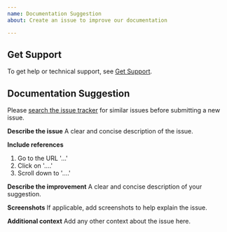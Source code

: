 ```yaml
---
name: Documentation Suggestion
about: Create an issue to improve our documentation

---
```


## Get Support
To get help or technical support, see [Get Support](https://pylonsproject.org/community-support.html).

## Documentation Suggestion

Please [search the issue tracker](https://github.com/Pylons/pastedeploy/issues) for similar issues before submitting a new issue.

**Describe the issue**
A clear and concise description of the issue.

**Include references**
1. Go to the URL '...'
2. Click on '....'
3. Scroll down to '....'

**Describe the improvement**
A clear and concise description of your suggestion.

**Screenshots**
If applicable, add screenshots to help explain the issue.

**Additional context**
Add any other context about the issue here.
